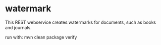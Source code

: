 # watermark

This REST webservice creates watermarks for documents, such as books and journals. 

run with: mvn clean package verify